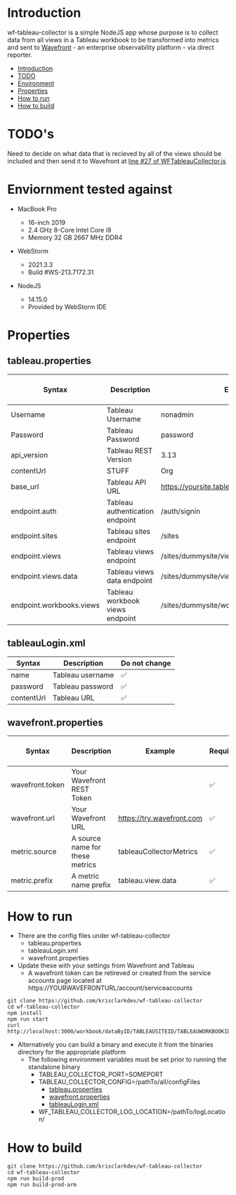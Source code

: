 # Introduction
wf-tableau-collector is a simple NodeJS app whose purpose is to collect data from all views in a Tableau workbook
to be transformed into metrics and sent to [Wavefront](https://tanzu.vmware.com/observability) - an enterprise observability platform - via direct reporter.

* [Introduction](#introduction)
* [TODO](#todos)
* [Environment](#enviornment-tested-against)
* [Properties](#properties)
* [How to run](#how-to-run)
* [How to build](#how-to-build)

# TODO's
Need to decide on what data that is recieved by all of the views should be included and then send it to Wavefront at [line #27 of WFTableauCollector.js](https://github.com/krisclarkdev/wf-tableau-collector/blob/02f1535087e473f55d83f6ed7ba24ffdcdcc379c/app_classes/WfTableauCollector.js#L27)

# Enviornment tested against
* MacBook Pro
  * 16-inch 2019
  * 2.4 GHz 8-Core Intel Core i9
  * Memory 32 GB 2667 MHz DDR4

* WebStorm
  * 2021.3.3
  * Build #WS-213.7172.31

* NodeJS
  * 14.15.0
  * Provided by WebStorm IDE

# Properties

## tableau.properties

| Syntax                   | Description                        | Example                                   | Needs to be changed | Required |
|--------------------------|------------------------------------|-------------------------------------------|---------------------|----------|
| Username                 | Tableau Username                   | nonadmin                                  | ✅               | ✅      |
| Password                 | Tableau Password                   | password                                  | ✅               | ✅    |
| api_version              | Tableau REST Version               | 3.13                                      | ✅               | ✅    |
| contentUrl               | STUFF                              | Org                                       | ✅               | ✅    |
| base_url                 | Tableau API URL                    | https://yoursite.tableau.com              | ✅               | ✅    |
| endpoint.auth            | Tableau authentication endpoint    | /auth/signin                              | ❌               | ✅    |
| endpoint.sites           | Tableau sites endpoint             | /sites                                    | ❌               | ✅    |
| endpoint.views           | Tableau views endpoint             | /sites/dummysite/views                    | ❌               | ✅    |
| endpoint.views.data      | Tableau views data endpoint        | /sites/dummysite/views/dummyview/data     | ❌               | ✅    |
| endpoint.workbooks.views | Tableau workbook views endpoint    | /sites/dummysite/workbooks/dummyworkbook  | ❌               | ✅    |


## tableauLogin.xml

| Syntax | Description         | Do not change  |
| --- |------------------------|----------------|
| name | Tableau username      | ✅        |
| password | Tableau password  | ✅        |
| contentUrl   | Tableau URL   | ✅        |

## wavefront.properties

| Syntax           | Description                     | Example                   | Required   | Should be changed | Documentation                                                 |
|------------------|---------------------------------|---------------------------|------------|-------------------|---------------------------------------------------------------|
| wavefront.token  | Your Wavefront REST Token       |                           | ✅    | ✅           | [here](https://docs.wavefront.com/wavefront_api.html)         |
| wavefront.url    | Your Wavefront URL              | https://try.wavefront.com | ✅    | ✅           |                                                               |
| metric.source    | A source name for these metrics | tableauCollectorMetrics   | ✅    | ❌           | [here](https://docs.wavefront.com/sources_managing.html)      |
| metric.prefix    | A metric name prefix            | tableau.view.data         | ✅    | ❌           | [here](https://docs.wavefront.com/wavefront_data_format.html) |

# How to run

* There are the config files under wf-tableau-collector
  * tableau.properties
  * tableauLogin.xml
  * wavefront.properties
* Update these with your settings from Wavefront and Tableau
  * A wavefront token can be retireved or created from the service accounts page located at https://YOURWAVEFRONTURL/account/serviceaccounts

```shell
git clone https://github.com/krisclarkdev/wf-tableau-collector
cd wf-tableau-collector
npm install
npm run start
curl http://localhost:3000/workbook/dataByID/TABLEAUSITEID/TABLEAUWORKBOOKID
```

* Alternatively you can build a binary and execute it from the binaries directory for the appropriate platform
  * The following environment variables must be set prior to running the standalone binary
    * TABLEAU_COLLECTOR_PORT=SOMEPORT
    * TABLEAU_COLLECTOR_CONFIG=/pathTo/all/configFiles
      * [tableau.properties](https://raw.githubusercontent.com/krisclarkdev/wf-tableau-collector/master/config/tableau.properties)
      * [wavefront.properties](https://raw.githubusercontent.com/krisclarkdev/wf-tableau-collector/master/config/wavefront.properties)
      * [tableauLogin.xml](https://raw.githubusercontent.com/krisclarkdev/wf-tableau-collector/master/config/tableauLogin.xml)
    * WF_TABLEAU_COLLECTOR_LOG_LOCATION=/pathTo/logLocation/

# How to build

```shell
git clone https://github.com/krisclarkdev/wf-tableau-collector
cd wf-tableau-collector
npm run build-prod
npm run build-prod-arm
```

